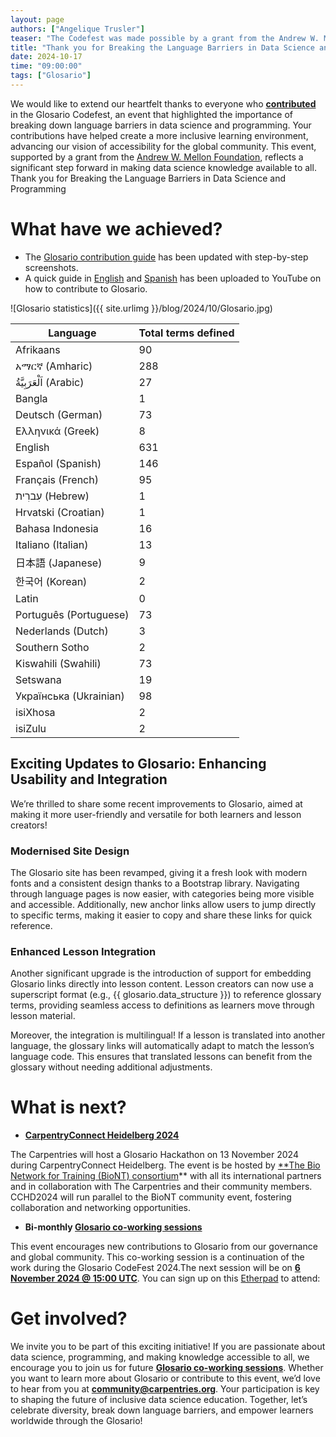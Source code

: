 ```yaml
---
layout: page
authors: ["Angelique Trusler"]
teaser: "The Codefest was made possible by a grant from the Andrew W. Mellon Foundation"
title: "Thank you for Breaking the Language Barriers in Data Science and Programming"
date: 2024-10-17
time: "09:00:00"
tags: ["Glosario"]
---
```


We would like to extend our heartfelt thanks to everyone who **[contributed](https://github.com/carpentries/glosario/graphs/contributors)** in the Glosario Codefest, an event that highlighted the importance of breaking down language barriers in data science and programming. Your contributions have helped create a more inclusive learning environment, advancing our vision of accessibility for the global community. This event, supported by a grant from the [Andrew W. Mellon Foundation](https://carpentries.org/blog/2024/01/mellon-foundation/), reflects a significant step forward in making data science knowledge available to all. Thank you for Breaking the Language Barriers in Data Science and Programming

# What have we achieved?

- The [Glosario contribution guide](https://docs.google.com/document/d/18oxYd6D9heESqw2gw9cbtxiCfkb4wlxazERFBIDCoeM/edit#heading=h.wsi1psxc3n64) has been updated with step-by-step screenshots.
- A quick guide in [English](https://www.youtube.com/watch?v=ew1eb1ug-Q8) and [Spanish](https://www.youtube.com/watch?v=f9K5wYq0dQM&t=23s) has been uploaded to YouTube on how to contribute to Glosario.

![Glosario statistics]({{ site.urlimg }}/blog/2024/10/Glosario.jpg)


| Language            | Total terms defined |
|---------------------|---------------------|
| Afrikaans           | 90                  |
| አማርኛ (Amharic)     | 288                 |
| اَلْعَرَبِيَّةُ (Arabic) | 27               |
| Bangla              | 1                   |
| Deutsch (German)    | 73                  |
| Ελληνικά (Greek)    | 8                   |
| English             | 631                 |
| Español (Spanish)   | 146                 |
| Français (French)   | 95                  |
| עִברִית (Hebrew)    | 1                   |
| Hrvatski (Croatian) | 1                   |
| Bahasa Indonesia    | 16                  |
| Italiano (Italian)  | 13                  |
| 日本語 (Japanese)    | 9                   |
| 한국어 (Korean)      | 2                   |
| Latin               | 0                   |
| Português (Portuguese) | 73               |
| Nederlands (Dutch)  | 3                   |
| Southern Sotho      | 2                   |
| Kiswahili (Swahili) | 73                  |
| Setswana            | 19                  |
| Українська (Ukrainian) | 98               |
| isiXhosa            | 2                   |
| isiZulu             | 2                   |

## Exciting Updates to Glosario: Enhancing Usability and Integration

We’re thrilled to share some recent improvements to Glosario, aimed at making it more user-friendly and versatile for both learners and lesson creators!

### Modernised Site Design
 The Glosario site has been revamped, giving it a fresh look with modern fonts and a consistent design thanks to a Bootstrap library. Navigating through language pages is now easier, with categories being more visible and accessible. Additionally, new anchor links allow users to jump directly to specific terms, making it easier to copy and share these links for quick reference.

### Enhanced Lesson Integration
Another significant upgrade is the introduction of support for embedding Glosario links directly into lesson content. Lesson creators can now use a superscript format (e.g., {{ glosario.data_structure }}) to reference glossary terms, providing seamless access to definitions as learners move through lesson material.

Moreover, the integration is multilingual! If a lesson is translated into another language, the glossary links will automatically adapt to match the lesson’s language code. This ensures that translated lessons can benefit from the glossary without needing additional adjustments.


# What is next?


- **[CarpentryConnect Heidelberg 2024](https://carpentries.org/blog/2024/01/announcing-cchd24/)**

The Carpentries will host a Glosario Hackathon on 13 November 2024 during CarpentryConnect Heidelberg. The event is be hosted by [**The Bio Network for Training (BioNT) consortium](https://biont-training.eu/)** with all its international partners and in collaboration with The Carpentries and their community members. CCHD2024 will run parallel to the BioNT community event, fostering collaboration and networking opportunities. 

- **Bi-monthly [Glosario co-working sessions](https://carpentries.org/community/#community-events)**

This event encourages new contributions to Glosario from our governance and global community. This co-working session is a continuation of the work during the Glosario CodeFest 2024.The next session will be on **[6 November 2024 @ 15:00 UTC](https://calendar.google.com/calendar/event?action=TEMPLATE&tmeid=MTZubWQwZ2s0Ym81MXVjM25lZDFnZGk3YXJfMjAyNDExMDZUMTUwMDAwWiBvc2V1dW9odDB0dmpib2tnZzNub2g4YzQ3Z0Bn&tmsrc=oseuuoht0tvjbokgg3noh8c47g%40group.calendar.google.com&scp=ALL)**. You can sign up on this [Etherpad](https://pad.carpentries.org/Glosario_Codefest_2024) to attend: 


# Get involved? 

We invite you to be part of this exciting initiative! If you are passionate about data science, programming, and making knowledge accessible to all, we encourage you to join us for future **[Glosario co-working sessions](https://carpentries.org/community/#community-events)**. Whether you want to learn more about Glosario or contribute to this event, we’d love to hear from you at **community@carpentries.org**. Your participation is key to shaping the future of inclusive data science education. Together, let’s celebrate diversity, break down language barriers, and empower learners worldwide through the Glosario!
